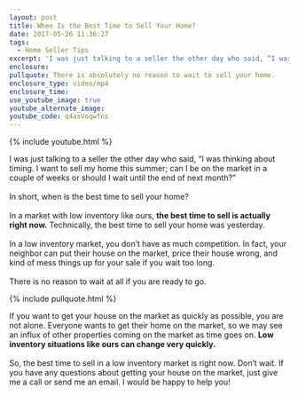 ```yaml
---
layout: post
title: When Is the Best Time to Sell Your Home?
date: 2017-05-26 11:36:27
tags:
  - Home Seller Tips
excerpt: 'I was just talking to a seller the other day who said, “I was thinking about timing. I want to sell my home this summer; can I be on the market in a couple of weeks or should I wait until the end of next month?”'
enclosure:
pullquote: There is absolutely no reason to wait to sell your home.
enclosure_type: video/mp4
enclosure_time:
use_youtube_image: true
youtube_alternate_image:
youtube_code: q4asVoqwfns
---
```



{% include youtube.html %}

I was just talking to a seller the other day who said, “I was thinking about timing. I want to sell my home this summer; can I be on the market in a couple of weeks or should I wait until the end of next month?”&nbsp;
<br>
<br>In short, when is the best time to sell your home?&nbsp;
<br>
<br>In a market with low inventory like ours, **the best time to sell is actually right now.** Technically, the best time to sell your home was yesterday.
<br>
<br>In a low inventory market, you don’t have as much competition. In fact, your neighbor can put their house on the market, price their house wrong, and kind of mess things up for your sale if you wait too long.
<br>
<br>There is no reason to wait at all if you are ready to go.&nbsp;

{% include pullquote.html %}

If you want to get your house on the market as quickly as possible, you are not alone. Everyone wants to get their home on the market, so we may see an influx of other properties coming on the market as time goes on. **Low inventory situations like ours can change very quickly.&nbsp;**
<br>
<br>So, the best time to sell in a low inventory market is right now. Don’t wait. If you have any questions about getting your house on the market, just give me a call or send me an email. I would be happy to help you!
